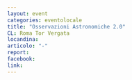 ```yaml
---
layout: event
categories: eventolocale
title: "Osservazioni Astronomiche 2.0"
CL: Roma Tor Vergata
locandina: 
articolo: "-"
report:
facebook: 
link: 
---
```

